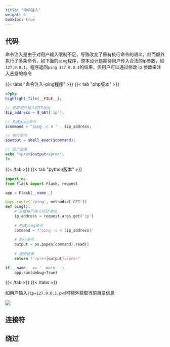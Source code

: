```yaml
---
title: "命令注入" 
weight: 6
bookToc: true
---
```


## 代码

命令注入是由于对用户输入限制不足，导致改变了原有执行命令的语义，继而额外执行了多条命令，如下面的`ping`程序，原本设计是期待用户传入合法的ip参数，如`127.0.0.1`，程序返回`ping 127.0.0.1`的结果，但用户可以通过修改 ip 参数来注入恶意的命令

{{< tabs "命令注入-ping程序" >}}
{{< tab "php版本" >}}
```php
<?php
highlight_file(__FILE__);

// 获取用户输入的IP地址
$ip_address = $_GET['ip'];

// 构建ping命令
$command = "ping -c 4 " . $ip_address;

// 执行命令
$output = shell_exec($command);

// 显示结果
echo "<pre>$output</pre>";
?>
```
{{< /tab >}}
{{< tab "python版本" >}}
```python
import os
from flask import Flask, request

app = Flask(__name__)

@app.route('/ping', methods=['GET'])
def ping():
    # 获取用户输入的IP地址
    ip_address = request.args.get('ip')
    
    # 构建ping命令
    command = f"ping -c 4 {ip_address}"
    
    # 执行命令
    output = os.popen(command).read()
    
    # 返回结果
    return f"<pre>{output}</pre>"

if __name__ == '__main__':
    app.run(debug=True)
```
{{< /tab >}}
{{< /tabs >}}

如用户输入`?ip=127.0.0.1;pwd`可额外获取当前目录信息

![](/data/image/web-cmdinject.jpg)

## 连接符

## 绕过
